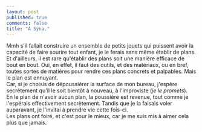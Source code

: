 ```yaml
---
layout: post
published: true
comments: false
title: "À Sýna."
---
```

Mmh s'il fallait construire un ensemble de petits jouets qui puissent avoir la capacité de faire sourire tout enfant, je le ferais sans même établir de plans. Et d'ailleurs, il est rare qu'établir des plans soit une manière efficace de bout en bout. Oui, en effet, il faut des outils, et des matériaux, ou en bref, toutes sortes de matières pour rendre ces plans concrets et palpables. Mais le plan est ennuyant.  
Car, si je choisis de dépoussiérer la surface de mon bureau, j'espère secrètement qu'il le soit bientôt à nouveau, à l'improviste (*je le promets*).  
En le plan de n'avoir aucun plan, la poussière est revenue, tout comme je l'espérais effectivement secrètement. Tandis que je la faisais voler auparavant, je l'invitai à prendre vie cette fois-ci.  
Les plans ont foiré, et c'est pour le mieux, car je me suis mis à aimer cela plus que jamais.